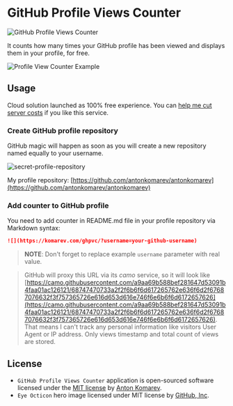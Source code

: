# GitHub Profile Views Counter

![GitHub Profile Views Counter](https://user-images.githubusercontent.com/1849174/87816378-dfce8480-c86f-11ea-9ac0-2f7907e1d9d4.png)

It counts how many times your GitHub profile has been viewed and displays them in your profile, for free.

![Profile View Counter Example](https://user-images.githubusercontent.com/1849174/87232647-40ba1080-c3c9-11ea-9d50-c6778edcd8c7.png)

## Usage

Cloud solution launched as 100% free experience. You can [help me cut server costs] if you like this service.

### Create GitHub profile repository

GitHub magic will happen as soon as you will create a new repository named equally to your username.

![secret-profile-repository](https://user-images.githubusercontent.com/1849174/87852702-f24acb80-c90c-11ea-8247-90ae7de0954d.png)

My profile repository: [https://github.com/antonkomarev/antonkomarev](https://github.com/antonkomarev/antonkomarev)

### Add counter to GitHub profile

You need to add counter in README.md file in your profile repository via Markdown syntax:

```markdown
![](https://komarev.com/ghpvc/?username=your-github-username)
```

> **NOTE**: Don't forget to replace example `username` parameter with real value.

> GitHub will proxy this URL via its _camo_ service, so it will look like [https://camo.githubusercontent.com/a9aa69b588bef281647d53091b4faa01ac126121/68747470733a2f2f6b6f6d617265762e636f6d2f67687076632f3f757365726e616d653d616e746f6e6b6f6d6172657626](https://camo.githubusercontent.com/a9aa69b588bef281647d53091b4faa01ac126121/68747470733a2f2f6b6f6d617265762e636f6d2f67687076632f3f757365726e616d653d616e746f6e6b6f6d6172657626).
> That means I can't track any personal information like visitors User Agent or IP address. Only views timestamp and total count of views are stored.  

## License

- `GitHub Profile Views Counter` application is open-sourced software licensed under the [MIT license](LICENSE) by [Anton Komarev].
- `Eye Octicon` hero image licensed under MIT license by [GitHub, Inc].

[Anton Komarev]: https://komarev.com
[GitHub, Inc]: https://github.com
[help me cut server costs]: https://paypal.me/antonkomarev
